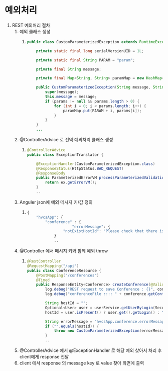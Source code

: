 # 예외처리

1. REST 예외처리 절차
   1. 예외 클래스 생성
      1. ```java
         public class CustomParameterizedException extends RuntimeException {

             private static final long serialVersionUID = 1L;

             private static final String PARAM = "param";

             private final String message;

             private final Map<String, String> paramMap = new HashMap<>();

             public CustomParameterizedException(String message, String... params) {
                 super(message);
                 this.message = message;
                 if (params != null && params.length > 0) {
                     for (int i = 0; i < params.length; i++) {
                         paramMap.put(PARAM + i, params[i]);
                     }
                 }
             }
             ...
         ```
   2. @ControllerAdvice 로 전역 예외처리 클래스 생성
      1. ```java
         @ControllerAdvice
         public class ExceptionTranslator {

             @ExceptionHandler(CustomParameterizedException.class)
             @ResponseStatus(HttpStatus.BAD_REQUEST)
             @ResponseBody
             public ParameterizedErrorVM processParameterizedValidationError(CustomParameterizedException ex) {
                 return ex.getErrorVM();
             }
             ..
         ```
   3. Anguler json에 예외 메시지 키/값 정의
      1. ```js
         {
             "hvcsApp": {
                 "conference" : {
                             "errorMessage": {
                         "notExistHostId": "Please check that there is host id' value"
                     }
                     ..
         ```
   4. @Controller 에서 메시지 키와 함께 예외 throw
      1. ```java
         @RestController
         @RequestMapping("/api")
         public class ConferenceResource {
             @PostMapping("/conferences")
             @Timed
             public ResponseEntity<Conference> createConference(@Valid @RequestBody Conference conference) throws URISyntaxException, IOException {
                 log.debug("REST request to save Conference : {}", conference);
                 log.debug("conferenceFile :::: " + conference.getConferenceFiles());

                 String hostId = "";
                 Optional<User> user = userService.getUserByLogin(SecurityUtils.getCurrentUserLogin());
                 hostId = user.isPresent() ? user.get().getLogin() : "";

                 String errorMessage = "hvcsApp.conference.errorMessage.notExistHostId";
                 if ("".equals(hostId)) {
                     throw new CustomParameterizedException(errorMessage, "save conference");
                 }
                 ..
         ```
   5. @ControllerAdvice 에서 @ExceptionHandler 로 해당 예외 찾아서 처리 후 client에게 response 전달
   6. client 에서 response  의 message key 로 value 찾아 화면에 출력



